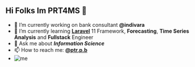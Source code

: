 ## Hi Folks Im PRT4MS 👋

<!--
**putrapb/putrapb** is a ✨ _special_ ✨ repository because its `README.md` (this file) appears on your GitHub profile.

Here are some ideas to get you started:

- 🔭 I’m currently working on ...
- 🌱 I’m currently learning ...
- 👯 I’m looking to collaborate on ...
- 🤔 I’m looking for help with ...
- 💬 Ask me about ...
- 📫 How to reach me: ...
- 😄 Pronouns: ...
- ⚡ Fun fact: ...
-->

- 🔭 I’m currently working on bank consultant **@indivara**
- 🌱 I’m currently learning [**Laravel**](https:://laravel.com) 11 Framework, **Forecasting**, **Time Series Analysis** and **Fullstack** Engineer
- 💬 Ask me about ___Information Science___
- 📫 How to reach me: [**@ptr.p.b**](https://linktr.ee/ptr.p.b)
- ![me](https://media.giphy.com/media/v1.Y2lkPTc5MGI3NjExNXMxc244ZWo2MXA1M2hkcnp3b2RsaGF1NDd2ZXhmYjNoMDA1ZXFhNiZlcD12MV9naWZzX3NlYXJjaCZjdD1n/SO8a9geBGZin6Q8I1O/giphy.gif)
